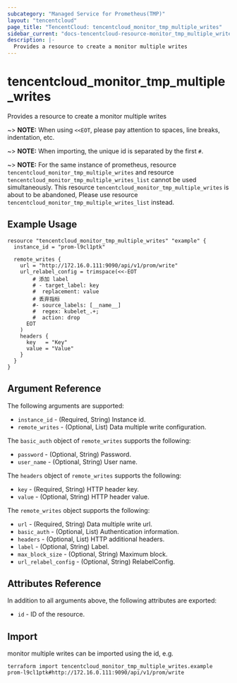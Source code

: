 ```yaml
---
subcategory: "Managed Service for Prometheus(TMP)"
layout: "tencentcloud"
page_title: "TencentCloud: tencentcloud_monitor_tmp_multiple_writes"
sidebar_current: "docs-tencentcloud-resource-monitor_tmp_multiple_writes"
description: |-
  Provides a resource to create a monitor multiple writes
---
```


# tencentcloud_monitor_tmp_multiple_writes

Provides a resource to create a monitor multiple writes

~> **NOTE:** When using `<<EOT`, please pay attention to spaces, line breaks, indentation, etc.

~> **NOTE:** When importing, the unique id is separated by the first `#`.

~> **NOTE:** For the same instance of prometheus, resource `tencentcloud_monitor_tmp_multiple_writes` and resource `tencentcloud_monitor_tmp_multiple_writes_list` cannot be used simultaneously. This resource `tencentcloud_monitor_tmp_multiple_writes` is about to be abandoned, Please use resource `tencentcloud_monitor_tmp_multiple_writes_list` instead.

## Example Usage

```hcl
resource "tencentcloud_monitor_tmp_multiple_writes" "example" {
  instance_id = "prom-l9cl1ptk"

  remote_writes {
    url = "http://172.16.0.111:9090/api/v1/prom/write"
    url_relabel_config = trimspace(<<-EOT
        # 添加 label
        # - target_label: key
        #  replacement: value
        # 丢弃指标
        #- source_labels: [__name__]
        #  regex: kubelet_.+;
        #  action: drop
      EOT
    )
    headers {
      key   = "Key"
      value = "Value"
    }
  }
}
```

## Argument Reference

The following arguments are supported:

* `instance_id` - (Required, String) Instance id.
* `remote_writes` - (Optional, List) Data multiple write configuration.

The `basic_auth` object of `remote_writes` supports the following:

* `password` - (Optional, String) Password.
* `user_name` - (Optional, String) User name.

The `headers` object of `remote_writes` supports the following:

* `key` - (Required, String) HTTP header key.
* `value` - (Optional, String) HTTP header value.

The `remote_writes` object supports the following:

* `url` - (Required, String) Data multiple write url.
* `basic_auth` - (Optional, List) Authentication information.
* `headers` - (Optional, List) HTTP additional headers.
* `label` - (Optional, String) Label.
* `max_block_size` - (Optional, String) Maximum block.
* `url_relabel_config` - (Optional, String) RelabelConfig.

## Attributes Reference

In addition to all arguments above, the following attributes are exported:

* `id` - ID of the resource.



## Import

monitor multiple writes can be imported using the id, e.g.

```
terraform import tencentcloud_monitor_tmp_multiple_writes.example prom-l9cl1ptk#http://172.16.0.111:9090/api/v1/prom/write
```

